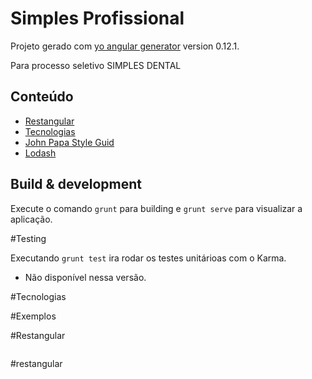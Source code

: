 # Simples Profissional 


Projeto gerado com [yo angular generator](https://github.com/yeoman/generator-angular)
version 0.12.1.

Para processo seletivo SIMPLES DENTAL

## Conteúdo

- [Restangular](#Restangular)
- [Tecnologias](#Tecnologias)
- [John Papa Style Guid](#John-Papa-Style-Guid)
- [Lodash](#Lodash)

## Build & development

Execute o comando `grunt` para building e `grunt serve` para visualizar a aplicação.

#Testing

Executando `grunt test` ira rodar os testes unitárioas com o Karma.

* Não disponível nessa versão.



#Tecnologias

#Exemplos


#Restangular

````javascript


````

#restangular